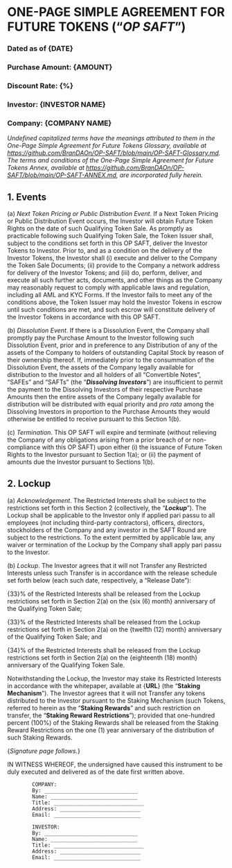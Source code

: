 
# ONE-PAGE SIMPLE AGREEMENT FOR FUTURE TOKENS  (“***OP SAFT***”)
### Dated as of {DATE}

### Purchase Amount: {AMOUNT}
### Discount Rate: {%}
### Investor: {INVESTOR NAME}                 
### Company: {COMPANY NAME}
  
*Undefined capitalized terms have the meanings attributed to them in the One-Page Simple Agreement for Future Tokens Glossary, available at https://github.com/BranDAOn/OP-SAFT/blob/main/OP-SAFT-Glossary.md. The terms and conditions of the One-Page Simple Agreement for Future Tokens Annex, available at https://github.com/BranDAOn/OP-SAFT/blob/main/OP-SAFT-ANNEX.md, are incorporated fully herein.*

## 1. Events
  
(a) *Next Token Pricing or Public Distribution Event*. If a Next Token Pricing or Public Distribution Event occurs, the Investor will obtain Future Token Rights on the date of such Qualifying Token Sale. As promptly as practicable following such Qualifying Token Sale, the Token Issuer shall, subject to the conditions set forth in this OP SAFT, deliver the Investor Tokens to Investor. Prior to, and as a condition on the delivery of the Investor Tokens, the Investor shall (i) execute and deliver to the Company the Token Sale Documents; (ii) provide to the Company a network address for delivery of the Investor Tokens; and (iii) do, perform, deliver, and execute all such further acts, documents, and other things as the Company may reasonably request to comply with applicable laws and regulation, including all AML and KYC Forms. If the Investor fails to meet any of the conditions above, the Token Issuer may hold the Investor Tokens in escrow until such conditions are met, and such escrow will constitute delivery of the Investor Tokens in accordance with this OP SAFT.
  
(b) *Dissolution Event*. If there is a Dissolution Event, the Company shall promptly pay the Purchase Amount to the Investor following such Dissolution Event, prior and in preference to any Distribution of any of the assets of the Company to holders of outstanding Capital Stock by reason of their ownership thereof. If, immediately prior to the consummation of the Dissolution Event, the assets of the Company legally available for distribution to the Investor and all holders of all “Convertible Notes”, “SAFEs” and “SAFTs” (the “***Dissolving Investors***”) are insufficient to permit the payment to the Dissolving Investors of their respective Purchase Amounts then the entire assets of the Company legally available for distribution will be distributed with equal priority and *pro rata* among the Dissolving Investors in proportion to the Purchase Amounts they would otherwise be entitled to receive pursuant to this Section 1(b).
  
(c) *Termination*. This OP SAFT will expire and terminate (without relieving the Company of any obligations arising from a prior breach of or non-compliance with this OP SAFT) upon either (i) the issuance of Future Token Rights to the Investor pursuant to Section 1(a); or (ii) the payment of amounts due the Investor pursuant to Sections 1(b).
  
## 2. Lockup
  
(a) *Acknowledgement*. The Restricted Interests shall be subject to the restrictions set forth in this Section 2 (collectively, the  “***Lockup***”). The Lockup shall be applicable to the Investor only if applied pari passu to all employees (not  including third-party contractors), officers, directors, stockholders of the Company and any investor in the SAFT Round are subject to the restrictions. To the extent permitted by applicable law, any waiver or termination of the Lockup by the Company shall apply pari passu to the Investor.
  
(b) *Lockup*. The Investor agrees that it will not Transfer any Restricted Interests unless such Transfer is in accordance with the release schedule set forth below (each such date, respectively, a “Release Date”): 
  
{33}% of the Restricted Interests shall be released from the Lockup restrictions set forth in  Section 2(a) on the {six (6) month} anniversary of the Qualifying Token Sale; 
  
{33}% of the Restricted Interests shall be released from the Lockup restrictions set forth in  Section 2(a) on the {twelfth (12) month} anniversary of the Qualifying Token Sale; and 
  
{34}% of the Restricted Interests shall be released from the Lockup restrictions set forth in  Section 2(a) on the {eighteenth (18) month} anniversary of the Qualifying Token Sale. 
  
Notwithstanding the Lockup, the Investor may stake its Restricted Interests in accordance with the whitepaper, available at {**URL**} (the “**Staking Mechanism**”). The Investor agrees that it will not Transfer any tokens distributed to the Investor pursuant to the Staking Mechanism (such Tokens, referred to herein as the “**Staking Rewards**” and such restriction on  transfer, the “**Staking Reward Restrictions**”); provided that one-hundred percent (100%) of the Staking Rewards shall be released from the Staking Reward Restrictions on the one (1) year anniversary of the  distribution of such Staking Rewards.

{*Signature page follows.*}

IN WITNESS WHEREOF, the undersigned have caused this instrument to be duly executed and delivered as of the date first written above.

			COMPANY:
			By: ______________________________
			Name: ____________________________
			Title: _____________________________
			Address: __________________________
			Email: ____________________________
      
			INVESTOR:
			By: ______________________________
			Name: ____________________________
			Title: _____________________________
			Address: __________________________
			Email: ____________________________
